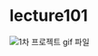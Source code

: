 # lecture101

![1차 프로젝트 gif 파일](https://github.com/freedomseok8047/lecture101_final/assets/112673222/977c6c4f-9533-4c1d-a40f-f69aa7c652ce)
